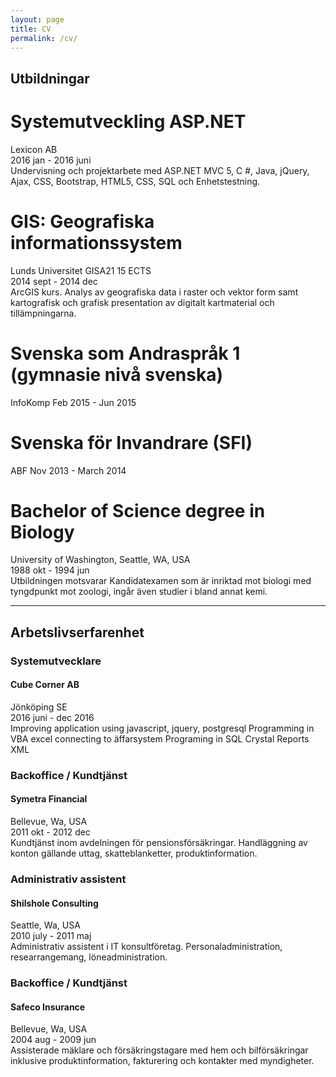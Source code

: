 ```yaml
---
layout: page
title: CV
permalink: /cv/
---
```


## Utbildningar
 
# Systemutveckling ASP.NET
Lexicon AB     
2016 jan - 2016 juni  
Undervisning och projektarbete med ASP.NET MVC 5, C #, Java, jQuery, Ajax, CSS, Bootstrap, HTML5, CSS, SQL och Enhetstestning.  
 
# GIS: Geografiska informationssystem  
Lunds Universitet  GISA21 15 ECTS     
2014 sept - 2014 dec  
ArcGIS kurs. Analys av geografiska data i raster och vektor form samt kartografisk och grafisk presentation av digitalt kartmaterial och tillämpningarna.
 
# Svenska som Andraspråk 1 (gymnasie nivå svenska)
InfoKomp 
Feb 2015 - Jun 2015
 
# Svenska för Invandrare (SFI)
ABF 
Nov 2013 - March 2014
 
# Bachelor of Science degree in Biology   
University of Washington, Seattle, WA, USA           
1988 okt - 1994 jun  
Utbildningen motsvarar Kandidatexamen som är inriktad mot biologi med tyngdpunkt mot zoologi, ingår även studier i bland annat kemi.  [ ](https://www.uhr.se/bedomning-av-utlandsk-utbildning/)

----
## Arbetslivserfarenhet

### Systemutvecklare
#### Cube Corner AB                                   
Jönköping SE    
2016 juni - dec 2016  
Improving application using javascript, jquery, postgresql
Programming in VBA excel connecting to äffarsystem
Programing in SQL
Crystal Reports
XML
 
### Backoffice / Kundtjänst
#### Symetra Financial
Bellevue, Wa, USA  
2011 okt - 2012 dec    
Kundtjänst inom avdelningen för pensionsförsäkringar. Handläggning av konton gällande uttag, skatteblanketter, produktinformation.
 
### Administrativ assistent
#### Shilshole Consulting  
Seattle, Wa, USA  
2010 july - 2011 maj  
Administrativ assistent i IT konsultföretag. Personaladministration, researrangemang, löneadministration.
 
### Backoffice / Kundtjänst
#### Safeco Insurance    
Bellevue, Wa, USA    
2004 aug - 2009 jun  
Assisterade mäklare och försäkringstagare med hem och bilförsäkringar inklusive
produktinformation, fakturering och kontakter med myndigheter.